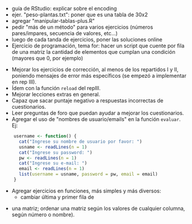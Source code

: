 
- guía de RStudio: explicar sobre el encoding
- ejer. "peso-plantas.txt": poner que es una tabla de 30x2
- agregar "manipular-tablas-plus.R"
- pedir "más de un método" para varios ejercicios (números pares/impares, secuencia de valores, etc...)
- luego de cada tanda de ejercicios, poner las soluciones online
- Ejercicio de programación, tema for: hacer un script que cuente por fila de una matriz la cantidad de elementos que cumplan una condición (mayores que 0, por ejemplo)

* Mejorar los ejercicios de corrección, al menos de los repartidos I y II, poniendo mensajes de error más específicos (se empezó a implementar en rep III).
* Ídem con la función `reload` del repIII.  
* Mejorar lecciones extras en general.
* Capaz que sacar puntaje negativo a respuestas incorrectas de cuestionarios.  
* Leer preguntas de foro que puedan ayudar a mejorar los cuestionarios.  
* Agregar el uso de "nombres de usuario/emails" en la función `evaluar`. Ej:

```r
    username <- function() {
      cat("Ingrese su nombre de usuario por favor: ")
      usname <- readLines(n = 1)
      cat("Ingrese su password: ")
      pw <- readLines(n = 1)
      cat("Ingrese su e-mail: ")
      email <- readLines(n = 1)
      list(username = usname, password = pw, email = email)
    }
```

* Agregar ejercicios en funciones, más simples y más diversos:
  - cambiar última y primer fila de
- una matriz; ordenar una matriz según los valores de cualquier columna, según número o nombre).
